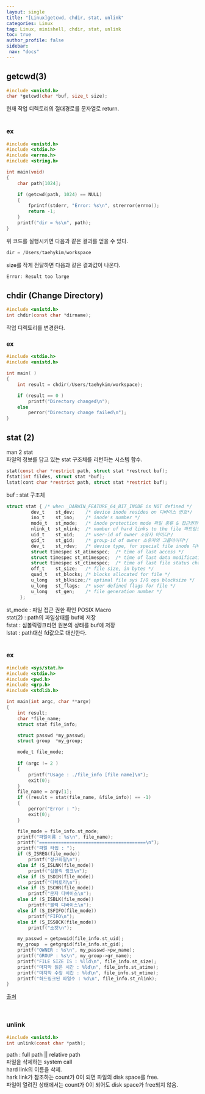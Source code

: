 ```yaml
---
layout: single
title: "[Linux]getcwd, chdir, stat, unlink"
categories: Linux
tag: Linux, minishell, chdir, stat, unlink
toc: true
author_profile: false
sidebar:
 nav: "docs"
---
```



## getcwd(3)
```c
#include <unistd.h>
char *getcwd(char *buf, size_t size);
```
현재 작업 디렉토리의 절대경로를 문자열로 return.<br>
<br>

### ex
```c
#include <unistd.h>
#include <stdio.h>
#include <errno.h>
#include <string.h>

int	main(void)
{
	char path[1024];

	if (getcwd(path, 1024) == NULL)
	{
		fprintf(stderr, "Error: %s\n", strerror(errno));
		return -1;
	}
	printf("dir = %s\n", path);
}
```
위 코드를 실행시키면 다음과 같은 결과를 얻을 수 있다.
```c
dir = /Users/taehykim/workspace
```

size를 작게 전달하면 다음과 같은 결과값이 나온다.
```c
Error: Result too large
```

## **chdir** (**Ch**ange **D**irectory)

```c
#include <unistd.h>
int	chdir(const char *dirname);
```
작업 디렉토리를 변경한다.<br>

### ex
```c
#include <stdio.h>
#include <unistd.h>

int main( )
{
	int	result = chdir(/Users/taehykim/workspace);

	if (result == 0 )
		printf("Directory changed\n");
	else
		perror("Directory change failed\n");
}
```

## stat (2)

man 2 stat<br>
파일의 정보를 담고 있는 stat 구조체를 리턴하는 시스템 함수.<br>

```c
stat(const char *restrict path, struct stat *restruct buf);
fstat(int fildes, struct stat *buf);
lstat(cont char *restrict path, struct stat *restrict buf);
```
buf : stat 구조체
```c
struct stat { /* when _DARWIN_FEATURE_64_BIT_INODE is NOT defined */
         dev_t    st_dev;    /* device inode resides on 디바이스 번호*/
         ino_t    st_ino;    /* inode's number */
         mode_t   st_mode;   /* inode protection mode 파일 종류 & 접근권한*/
         nlink_t  st_nlink;  /* number of hard links to the file 하드링크 수*/
         uid_t    st_uid;    /* user-id of owner 소유자 아이디*/
         gid_t    st_gid;    /* group-id of owner 소유자의 그룹아이디*/
         dev_t    st_rdev;   /* device type, for special file inode 디바이스 아이디*/
         struct timespec st_atimespec;  /* time of last access */
         struct timespec st_mtimespec;  /* time of last data modification */
         struct timespec st_ctimespec;  /* time of last file status change */
         off_t    st_size;   /* file size, in bytes */
         quad_t   st_blocks; /* blocks allocated for file */
         u_long   st_blksize;/* optimal file sys I/O ops blocksize */
         u_long   st_flags;  /* user defined flags for file */
         u_long   st_gen;    /* file generation number */
     };
```

st_mode : 파일 접근 권한 확인 POSIX Macro<br>
stat(2) : path의 파일상태를 buf에 저장<br>
fstat : 심볼릭링크라면 원본의 상태를 buf에 저장<br>
lstat : path대신 fd값으로 대신한다.<br>
<br>

### ex
```c
#include <sys/stat.h>
#include <stdio.h>
#include <pwd.h>
#include <grp.h>
#include <stdlib.h>

int main(int argc, char **argv)
{
    int result;
    char *file_name;
    struct stat file_info;

    struct passwd *my_passwd;
    struct group  *my_group;

    mode_t file_mode;
    
    if (argc != 2 )
    {
        printf("Usage : ./file_info [file name]\n");
        exit(0);
    }
    file_name = argv[1];
    if ((result = stat(file_name, &file_info)) == -1)
    {
        perror("Error : ");
        exit(0);
    }

    file_mode = file_info.st_mode;
    printf("파일이름 : %s\n", file_name);
    printf("=======================================\n");
    printf("파일 타입 : ");
    if (S_ISREG(file_mode))
        printf("정규파일\n");
    else if (S_ISLNK(file_mode))
        printf("심볼릭 링크\n");
    else if (S_ISDIR(file_mode))
        printf("디렉토리\n");    
    else if (S_ISCHR(file_mode))
        printf("문자 디바이스\n");
    else if (S_ISBLK(file_mode))
        printf("블럭 디바이스\n");
    else if (S_ISFIFO(file_mode))
        printf("FIFO\n");
    else if (S_ISSOCK(file_mode))
        printf("소켓\n");

    my_passwd = getpwuid(file_info.st_uid);
    my_group  = getgrgid(file_info.st_gid);
    printf("OWNER : %s\n", my_passwd->pw_name);
    printf("GROUP : %s\n", my_group->gr_name);
    printf("FILE SIZE IS : %lld\n", file_info.st_size);
    printf("마지막 읽은 시간 : %ld\n", file_info.st_atime);
    printf("마지막 수정 시간 : %ld\n", file_info.st_mtime);
    printf("하드링크된 파일수 : %d\n", file_info.st_nlink);
}
```

[출처](https://velog.io/@t1won/Unix-stat-lstat-fstat)

<br>

### unlink
```c
#include <unistd.h>
int	unlink(const char *path);
```
path : full path || relative path<br>
파일을 삭제하는 system call<br>
hard link의 이름을 삭제.<br>
hark link가 참조하는 count가 0이 되면 파일의 disk space를 free.<br>
파일이 열려진 상태에서는 count가 0이 되어도 disk space가 free되지 않음.<br>


